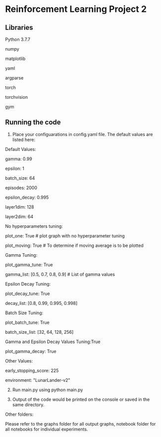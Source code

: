 # Reinforcement Learning Project 2


## Libraries
Python 3.7.7

numpy 

matplotlib

yaml

argparse

torch

torchvision

gym

## Running the code

1. Place your configuarations in config.yaml file. The default values are listed here:


Default Values:

gamma: 0.99

epsilon: 1

batch_size: 64

episodes: 2000

epsilon_decay: 0.995

layer1dim: 128

layer2dim: 64


No hyperparameters tuning:

plot_one: True # plot graph with no hyperparameter tuning

plot_moving: True # To determine if moving average is to be plotted


Gamma Tuning:

plot_gamma_tune: True

gamma_list: [0.5, 0.7, 0.8, 0.9] # List of gamma values

Epsilon Decay Tuning:

plot_decay_tune: True

decay_list: [0.8, 0.99, 0.995, 0.998]


Batch Size Tuning:

plot_batch_tune: True

batch_size_list: [32, 64, 128, 256]


Gamma and Epsilon Decay Values Tuning:True

plot_gamma_decay: True


Other Values:

early_stopping_score: 225

environment: "LunarLander-v2" 


2. Run main.py using python main.py


3. Output of the code would be printed on the console or saved in the same directory.

Other folders:

Please refer to the graphs folder for all output graphs, notebook folder for all notebooks for individual experiments.